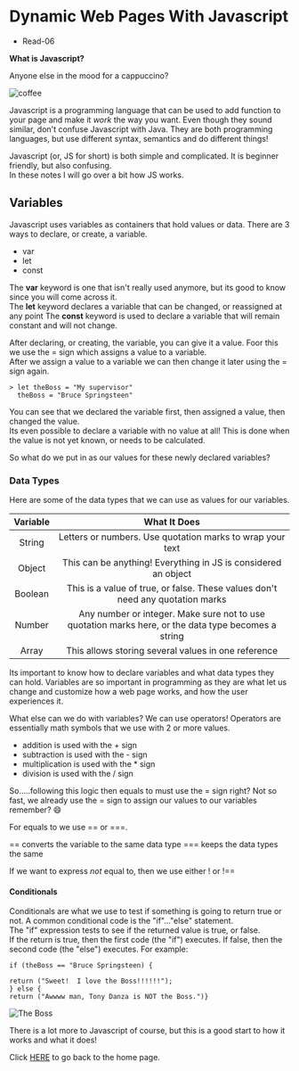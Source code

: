 # Dynamic Web Pages With Javascript

- Read-06

**What is Javascript?**

Anyone else in the mood for a cappuccino?

![coffee](https://upload.wikimedia.org/wikipedia/commons/thumb/c/c8/Cappuccino_at_Sightglass_Coffee.jpg/640px-Cappuccino_at_Sightglass_Coffee.jpg)

Javascript is a programming language that can be used to add function to your page and make it *work* the way you want. 
Even though they sound similar, don't confuse Javascript with Java.  They are both programming languages, but use different syntax, semantics and do different things!

Javascript (or, JS for short) is both simple and complicated.  It is beginner friendly, but also confusing.  
In these notes I will go over a bit how JS works.  

## Variables

Javascript uses variables as containers that hold values or data.  There are 3 ways to declare, or create, a variable.  

- var
- let
- const

The **var** keyword is one that isn't really used anymore, but its good to know since you will come across it.  
The **let** keyword declares a variable that can be changed, or reassigned at any point
The **const** keyword is used to declare a variable that will remain constant and will not change.  

After declaring, or creating, the variable, you can give it a value.  Foor this we use the = sign which assigns a value to a variable.  
After we assign a value to a variable we can then change it later using the = sign again.  

    > let theBoss = "My supervisor"
      theBoss = "Bruce Springsteen"

You can see that we declared the variable first, then assigned a value, then changed the value.  
Its even possible to declare a variable with no value at all!  This is done when the value is not yet known, or needs to be calculated.

So what do we put in as our values for these newly declared variables?

### Data Types

Here are some of the data types that we can use as values for our variables.

| Variable | What It Does |
| :---: | :---:
|String | Letters or numbers.  Use quotation marks to wrap your text |
|Object | This can be anything!  Everything in JS is considered an object |
|Boolean | This is a value of true, or false.  These values don't need any quotation marks|
|Number | Any number or integer.  Make sure not to use quotation marks here, or the data type becomes a string |
|Array | This allows storing several values in one reference |

Its important to know how to declare variables and what data types they can hold.  Variables are so important in programming as they are what let us change and customize how a web page works, and how the user experiences it. 

What else can we do with variables?  We can use operators! 
Operators are essentially math symbols that we use with 2 or more values.  

- addition is used with the + sign
- subtraction is used with the - sign
- multiplication is used with the * sign
- division is used with the / sign

So.....following this logic then equals to must use the = sign right?
Not so fast, we already use the = sign to assign our values to our variables remember? 😄

For equals to we use == or ===.

== converts the variable to the same data type
=== keeps the data types the same

If we want to express *not* equal to, then we use either ! or !==

#### Conditionals

Conditionals are what we use to test if something is going to return true or not. A common conditional code is the "if"..."else" statement.  
The "if" expression tests to see if the returned value is true, or false.  
If the return is true, then the first code (the "if") executes. 
If false, then the second code (the "else") executes.  For example:

    if (theBoss == "Bruce Springsteen) {

    return ("Sweet!  I love the Boss!!!!!!");    
    } else {
    return ("Awwww man, Tony Danza is NOT the Boss.")}

![The Boss](https://cdn.shopify.com/s/files/1/0580/0973/products/Bruce_Springsteen_The_Boss_2048x2048.jpg?v=1475695367)

There is a lot more to Javascript of course, but this is a good start to how it works and what it does! 

Click [HERE](README.md) to go back to the home page.



